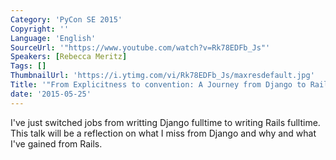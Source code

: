 ```yaml
---
Category: 'PyCon SE 2015'
Copyright: ''
Language: 'English'
SourceUrl: '"https://www.youtube.com/watch?v=Rk78EDFb_Js"'
Speakers: [Rebecca Meritz]
Tags: []
ThumbnailUrl: 'https://i.ytimg.com/vi/Rk78EDFb_Js/maxresdefault.jpg'
Title: '"From Explicitness to convention: A Journey from Django to Rails"'
date: '2015-05-25'
---
```

I've just switched jobs from writting Django fulltime to writing Rails fulltime. This talk will be a reflection on what I miss from Django and why and what I've gained from Rails.